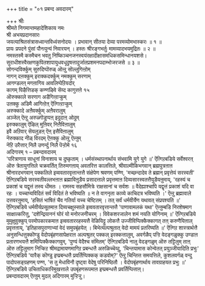 +++
title = "०१ प्रबन्द अवदारम्"

+++
श्रीः  
श्रीमते निगमान्तमहादेशिकाय नमः  
श्री अभयप्रदानसारः  
जयत्याश्रितसंत्रासध्वान्तविध्वंसनोदयः । प्रभावान् सीतया देव्या परमव्योमभास्करः ॥ १ ॥  
प्रायः प्रपदने पुंसां पौनःपुन्यं निवारयन् । हस्तः श्रीरङ्गभर्तुः मामव्यादभयमुद्रितः ॥ २ ॥  
नमस्तस्मै कस्मैचन भवतु निष्किञ्चनजनस्वयंरक्षादीक्षासमधिकसमिन्धानयशसे।  
सुराधीशस्वैरक्षणकुपितशापायुधवधूदृषत्तादुर्जातप्रशमनपदाम्भोजरजसे ॥ ३ ॥  
सोगन्दविर्क्कुम् सुरुदिप्पॊरुळ् ऒऩ्ऱु सॊल्लुगिऩ्ऱोम्   
नागन् दऩक्कुम् इराक्कदर्क्कुम् नमक्कुम् सरणाम्  
आगण्डलऩ् मगऩागिय आवलिप्पेऱियदोर्   
कागम् पिऴैत्तिडक् कण्णऴिवे सॆय्द कागुत्तऩे १५  
ऒरुक्काले सरणाग अडैगिऩ्ऱाऱ्कुम्  
उऩक्कु अडिमै आगिऩ्ऱेऩ् ऎऩ्गिऩ्ऱाऱ्कुम्  
अरुक्कादे अऩैवर्क्कुम् अऩैवरालुम्  
अञ्जेल् ऎऩ्ऱु अरुळ्गॊडुप्पऩ् इदुदाऩ् ओदुम्  
इरुक्कालुम् ऎऴिल् मुऩिवर् निऩैविऩालुम्  
इवै अऱिवार् सॆयलुडऩ् ऎऩ् इसैविऩालुम्  
नॆरुक्काद नीळ् विरदम् ऎऩक्कु ऒऩ्ऱु ऎऩ्ऩुम्  
नॆऱि उरैत्तार् निलै उणर्न्दु निलै पॆऱ्ऱोमे १६  
अदिगारम् १ – प्रबन्दावदारम्  
'परित्राणाय साधूनां विनाशाय च दुष्कृताम् । धर्मसंस्थापनार्थाय संभवामि युगे युगे ॥' ऎऩ्गिऱबडिये सर्वेश्वरऩ् ऒरु त्रेतायुगत्तिले चक्रवर्तित् तिरुमगऩाय् अवतरित्त कालत्तिले, श्रीवाल्मीकिभगवान् ब्रह्मपुत्रऩाऩ श्रीनारदभगवान् पक्कलिले इव्ववतारवृत्तान्तत्तै संक्षेपेण श्रवणम् पण्णि, 'मच्छन्दादेव ते ब्रह्मन् प्रवृत्तेयं सरस्वती' ऎऩ्गिऱबडिये सरस्वतीवल्लभऩाऩ ब्रह्माविऩुडैय प्रसादत्ताले प्रवृत्तमाऩ दिव्यसारस्वतत्तैयुडैयऩुमाय्, 'रहस्यं च प्रकाशं च यद्वृत्तं तस्य धीमतः । रामस्य सहसौमित्रेः राक्षसानां च सर्वशः ॥ वैदेह्याश्चापि यद्वृत्तं प्रकाशं यदि वा रहः । यच्चाप्यविदितं सर्वं विदितं ते भविष्यति ॥ न ते वागनृता काव्ये काचिदत्र भविष्यति ।' ऎऩ्ऱु ब्रह्मावाले दत्तवरऩुमाय्, 'हसितं भाषितं चैव गतिर्या यच्च चेष्टितम् । तत् सर्वं धर्मवीर्येण यथावत् संप्रपश्यति ॥' ऎऩ्गिऱबडिये धर्मवीर्यप्रसूतमाऩ दिव्यचक्षुस्साले इव्ववतारवृत्तान्तत्तै 'पाणावामलकं यथा' ऎऩ्ऩुम्बडि निरशेषमाग साक्षात्करित्तु, 'दशेन्द्रियाननं घोरं यो मनोरजनीचरम् । विवेकशरजालेन शमं नयति योगिनाम् ॥' ऎऩ्गिऱबडिये मुमुक्षुवुक्कुप् परमोपकारकमाऩ इव्ववताररहस्यत्तै वॆळियिट्टु लोकत्तै उज्जीविप्पिक्कैक्कागत् तऩ् करुणैयिऩाल् प्रवृत्तऩाय्, 'इतिहासपुराणाभ्यां वेदं समुपबृंहयेत् । बिभेत्यल्पश्रुतात् वेदो मामयं प्रतरिष्यति ॥' ऎऩ्गिऱ शास्त्रार्थत्तै अनुसन्धित्तुक्कॊण्डु वेदोपबृंहणसापेक्षराऩ अल्पश्रुतर् पक्कल् इरक्कत्तालुम्, अवर्गळैप् पऱ्ऱि वेदङ्गळुक्कु उण्डाऩ प्रतारणभयत्तै शमिप्पिक्कैक्कागवुम्, 'पुण्यं वेदैश्च संमितम्' ऎऩ्गिऱबडिये नालु वेदङ्गळुम् ऒरु तट्टिलुम् ताऩ् ऒरु तट्टिलुमाग निऱ्किऱ श्रीमद्रामायणमागिऱ प्रबन्धत्तै अरुळिच्चॆय्दु, 'चिन्तयामास कोन्वेतत् प्रयुञ्जीयादिति प्रभुः' ऎऩ्गिऱबडिये 'यारैक् कॊण्डु इप्प्रबन्धत्तै प्रवर्तिप्पिक्कक् कडवोम्?' ऎऩ्ऱु चिन्तित्त समयत्तिले, कुशलवर्गळ् वन्दु पादोपसङ्ग्रहणम् पण्ण, 'स तु मेधाविनौ दृष्ट्वा वेदेषु परिनिष्ठितौ । वेदोपबृंहणार्थाय तावग्राहयत प्रभुः ॥' ऎऩ्गिऱबडिये उचिताधिकारिमुखत्ताले उपबृंहणरूपमाऩ इप्प्रबन्धत्तै प्रवर्तिप्पित्ताऩ्।   
 प्रबन्दावदारम् ऎऩ्ऩुम् मुदल् अदिगारम् मुऱ्ऱिऱ्ऱु।

